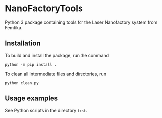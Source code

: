 # NanoFactoryTools

Python 3 package containing tools for the Laser Nanofactory system from Femtika.

## Installation

To build and install the package, run the command

```
python -m pip install .
```

To clean all intermediate files and directories, run
```
python clean.py
```

## Usage examples

See Python scripts in the directory `test`.
